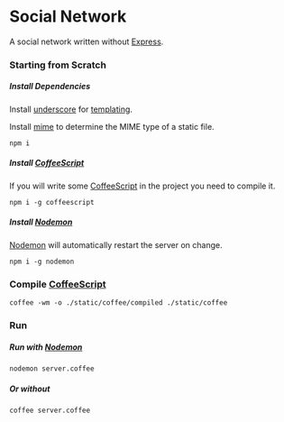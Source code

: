 # Social Network

A social network written without [Express](http://expressjs.com/).

### Starting from Scratch

##### Install Dependencies

Install [underscore](http://underscorejs.org/) for [templating](http://underscorejs.org/#template).

Install [mime](https://github.com/broofa/node-mime) to determine the MIME type of a static file.

`npm i`

##### Install [CoffeeScript](https://coffeescript.org)

If you will write some [CoffeeScript](https://coffeescript.org) in the project you need to compile it.

`npm i -g coffeescript`

##### Install [Nodemon](https://nodemon.io)

[Nodemon](https://nodemon.io) will automatically restart the server on change.

`npm i -g nodemon`

### Compile [CoffeeScript](https://coffeescript.org)

`coffee -wm -o ./static/coffee/compiled ./static/coffee`

### Run

##### Run with [Nodemon](https://nodemon.io)

`nodemon server.coffee`

##### Or without

`coffee server.coffee`
